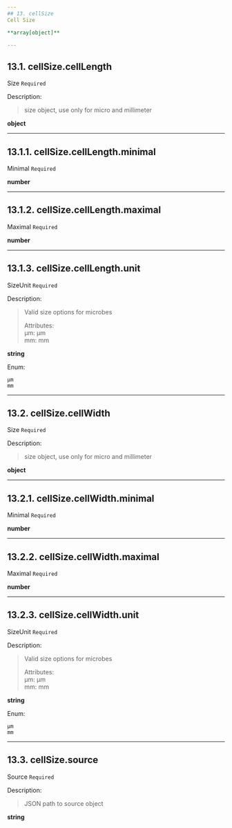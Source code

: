 ```yaml
---
## 13. cellSize
Cell Size  

**array[object]**

---
```

## 13.1. cellSize.cellLength
Size  `Required`

Description:
> size object, use only for micro and millimeter  

**object**

---
## 13.1.1. cellSize.cellLength.minimal
Minimal  `Required`

**number**

---
## 13.1.2. cellSize.cellLength.maximal
Maximal  `Required`

**number**

---
## 13.1.3. cellSize.cellLength.unit
SizeUnit  `Required`

Description:
> Valid size options for microbes  
>  
> Attributes:  
>     µm: µm  
>     mm: mm  

**string**

Enum:

	µm
	mm

---
## 13.2. cellSize.cellWidth
Size  `Required`

Description:
> size object, use only for micro and millimeter  

**object**

---
## 13.2.1. cellSize.cellWidth.minimal
Minimal  `Required`

**number**

---
## 13.2.2. cellSize.cellWidth.maximal
Maximal  `Required`

**number**

---
## 13.2.3. cellSize.cellWidth.unit
SizeUnit  `Required`

Description:
> Valid size options for microbes  
>  
> Attributes:  
>     µm: µm  
>     mm: mm  

**string**

Enum:

	µm
	mm

---
## 13.3. cellSize.source
Source  `Required`

Description:
> JSON path to source object  

**string**
